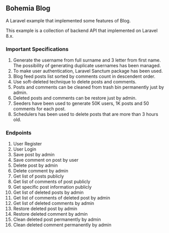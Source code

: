## Bohemia Blog

A Laravel example that implemented some features of Blog.

This example is a collection of backend API that implemented on Laravel 8.x.  

### Important Specifications

1. Generate the username from full surname and 3 letter from first name. The possibility of generating duplicate usernames has been managed.
2. To make user authentication, Laravel Sanctum package has been used. 
3. Blog feed posts list sorted by comments count in descendent order.
4. Use soft-deleted technique to delete posts and comments.
5. Posts and comments can be cleaned from trash bin permanently just by admin.
6. Deleted posts and comments can be restore just by admin.
7. Seeders have been used to generate 50K users, 1K posts and 50 comments for each post.
8. Schedulers has been used to delete posts that are more than 3 hours old.

### Endpoints

1. User Register
2. User Login
3. Save post by admin
4. Save comment on post by user
5. Delete post by admin
6. Delete comment by admin
7. Get list of posts publicly
8. Get list of comments of post publicly
9. Get specific post information publicly
10. Get list of deleted posts by admin
11. Get list of comments of deleted post by admin
12. Get list of deleted comments by admin
13. Restore deleted post by admin
14. Restore deleted comment by admin
15. Clean deleted post permanently by admin
16. Clean deleted comment permanently by admin
